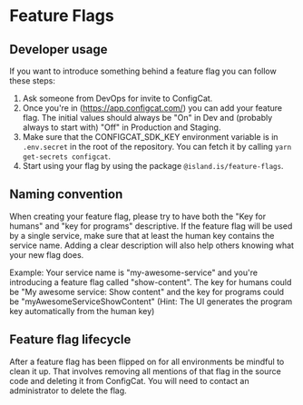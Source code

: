 # Feature Flags

## Developer usage

If you want to introduce something behind a feature flag you can follow these steps:

1. Ask someone from DevOps for invite to ConfigCat.
2. Once you're in (https://app.configcat.com/) you can add your feature flag. The initial values should always be "On" in Dev and (probably always to start with) "Off" in Production and Staging.
3. Make sure that the CONFIGCAT_SDK_KEY environment variable is in `.env.secret` in the root of the repository. You can fetch it by calling `yarn get-secrets configcat`.
4. Start using your flag by using the package `@island.is/feature-flags`.

## Naming convention

When creating your feature flag, please try to have both the "Key for humans" and "key for programs" descriptive. If the feature flag will be used by a single service, make sure that at least the human key contains the service name. Adding a clear description will also help others knowing what your new flag does.

Example: Your service name is "my-awesome-service" and you're introducing a feature flag called "show-content". The key for humans could be "My awesome service: Show content" and the key for programs could be "myAwesomeServiceShowContent" (Hint: The UI generates the program key automatically from the human key)

## Feature flag lifecycle

After a feature flag has been flipped on for all environments be mindful to clean it up. That involves removing all mentions of that flag in the source code and deleting it from ConfigCat. You will need to contact an administrator to delete the flag.

